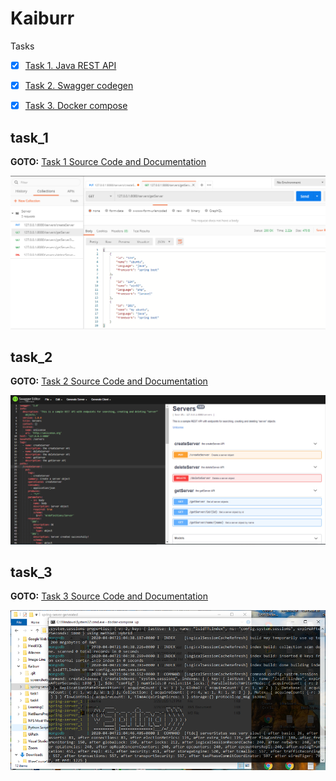 # Kaiburr

 Tasks 

- [x] [Task 1. Java REST API](/task1)
- [x] [Task 2. Swagger codegen](/task2)
- [x] [Task 3. Docker compose](/task3)




## task_1

**GOTO:**	[Task 1 Source Code and Documentation](/task1)

![GetAllServ](/screenshots/getAllServerPostManIO.PNG)

## task_2

**GOTO:**	[Task 2 Source Code and Documentation](/task2)

![SwaggerUi](/screenshots/task2SwaggerDoc.PNG)

## task_3

**GOTO:**	[Task 3 Source Code and Documentation](/task3)

![DockerContainer](/screenshots/task3dockerServExcAndLogs.PNG)
